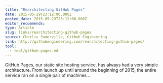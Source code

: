 ```yaml
---
title: "Rearchitecting GitHub Pages"
date: 2015-05-29T23:12:00.000Z
posted_date: 2015-05-29T23:12:00.000Z
editor_recommends:
type: Article
slug: links/rearchitecting-github-pages
source: Charlie Somerville, Github Engineering
link: http://githubengineering.com/rearchitecting-github-pages/
tool:
  - tool/github-pages.md
---
```

GitHub Pages, our static site hosting service, has always had a very simple architecture. From launch up until around the beginning of 2015, the entire service ran on a single pair of machines…



